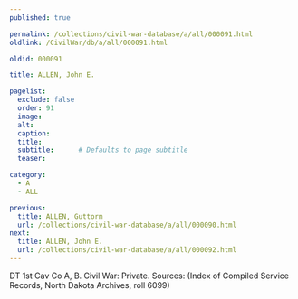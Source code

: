 ```yaml
---
published: true

permalink: /collections/civil-war-database/a/all/000091.html
oldlink: /CivilWar/db/a/all/000091.html

oldid: 000091

title: ALLEN, John E.

pagelist:
  exclude: false
  order: 91
  image: 
  alt:
  caption:
  title:
  subtitle:      # Defaults to page subtitle
  teaser:

category: 
  - A 
  - ALL

previous:
  title: ALLEN, Guttorm
  url: /collections/civil-war-database/a/all/000090.html  
next:
  title: ALLEN, John E.
  url: /collections/civil-war-database/a/all/000092.html   
---
```

DT 1st Cav Co A, B. Civil War: Private. Sources: (Index of Compiled Service Records, North Dakota Archives, roll 6099)